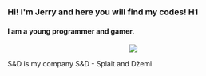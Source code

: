 ### Hi! I'm Jerry and here you will find my codes! H1
#### I am a young programmer and gamer.

<div style="text-align:center"><img src="https://i.imgur.com/1JL1h0J.png"" /></div>
  
S&D is my company
S&D - Splait and Dżemi

